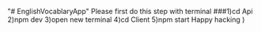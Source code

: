 "# EnglishVocablaryApp" 
Please first do this step with terminal
###1)cd Api
2)npm dev
3)open new terminal
4)cd Client
5)npm start
Happy hacking )
